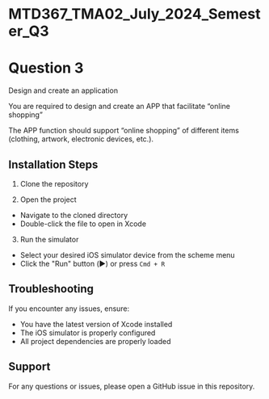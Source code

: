 # MTD367_TMA02_July_2024_Semester_Q3

# Question 3

Design and create an application

You are required to design and create an APP that facilitate “online shopping” 

The APP function should support “online shopping” of different items (clothing, artwork, electronic devices, etc.).

## Installation Steps

1. Clone the repository

2. Open the project
- Navigate to the cloned directory
- Double-click the file to open in Xcode

3. Run the simulator
- Select your desired iOS simulator device from the scheme menu
- Click the "Run" button (▶️) or press `Cmd + R`

## Troubleshooting
If you encounter any issues, ensure:
- You have the latest version of Xcode installed
- The iOS simulator is properly configured
- All project dependencies are properly loaded

## Support
For any questions or issues, please open a GitHub issue in this repository.

